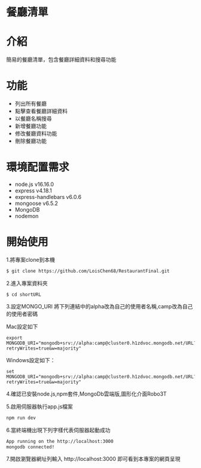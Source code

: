 # 餐廳清單



# 介紹
簡易的餐廳清單，包含餐廳詳細資料和搜尋功能

# 功能
- 列出所有餐廳
- 點擊查看餐廳詳細資料
- 以餐廳名稱搜尋
- 新增餐廳功能
- 修改餐廳資料功能
- 刪除餐廳功能

# 環境配置需求
- node.js v16.16.0
- express v4.18.1
- express-handlebars v6.0.6
- mongoose v6.5.2
- MongoDB
- nodemon

# 開始使用
1.將專案clone到本機
   ```bash
$ git clone https://github.com/LoisChen68/RestaurantFinal.git
   ```
2.進入專案資料夾
   ```
$ cd shortURL
   ```
3.設定MONGO_URI
將下列連結中的alpha改為自己的使用者名稱,camp改為自己的使用者密碼

Mac設定如下
```
export MONGODB_URI="mongodb+srv://alpha:camp@cluster0.h1zdvoc.mongodb.net/URL?retryWrites=true&w=majority"
```
Windows設定如下：
```
set MONGODB_URI="mongodb+srv://alpha:camp@cluster0.h1zdvoc.mongodb.net/URL?retryWrites=true&w=majority"
```
4.確認已安裝node.js,npm套件,MongoDb雲端版,圖形化介面Robo3T

5.啟用伺服器執行app.js檔案
   ```bash
   npm run dev
   ```

6.當終端機出現下列字樣代表伺服器起動成功
```bash
App running on the http://localhost:3000
mongodb connected!
 ```
7.開啟瀏覽器網址列輸入 http://localhost:3000 即可看到本專案的網頁呈現
